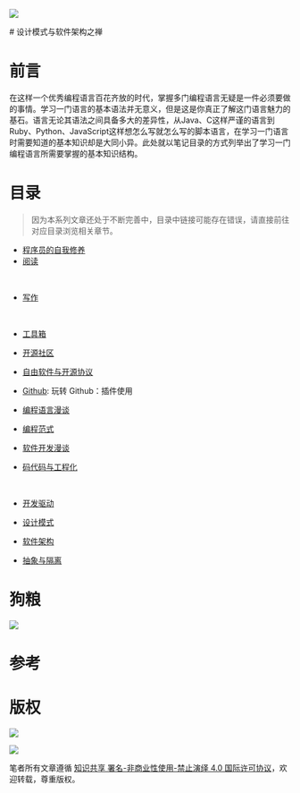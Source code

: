 
![](https://cdn-images-1.medium.com/max/2000/1*Vv0HNvRhU0ihKVaBIpDUww.jpeg)
 

# 设计模式与软件架构之禅














# 前言


在这样一个优秀编程语言百花齐放的时代，掌握多门编程语言无疑是一件必须要做的事情。学习一门语言的基本语法并无意义，但是这是你真正了解这门语言魅力的基石。语言无论其语法之间具备多大的差异性，从Java、C这样严谨的语言到Ruby、Python、JavaScript这样想怎么写就怎么写的脚本语言，在学习一门语言时需要知道的基本知识却是大同小异。此处就以笔记目录的方式列举出了学习一门编程语言所需要掌握的基本知识结构。




# 目录
> 因为本系列文章还处于不断完善中，目录中链接可能存在错误，请直接前往对应目录浏览相关章节。




- [程序员的自我修养]()
    
- [阅读]()

    
- [写作]()

    
- [工具箱]()




- [开源社区]()
    
- [自由软件与开源协议]()
    
- [Github](): 玩转 Github：插件使用




- [编程语言漫谈]()



- [编程范式]()




- [软件开发漫谈]()
    
- [码代码与工程化]()

    
- [开发驱动]()




- [设计模式]()



- [软件架构]()
    
- [抽象与隔离]()


# 狗粮



![](https://github.com/wxyyxc1992/OSS/blob/master/2017/8/1/Buding.jpg?raw=true)




# 参考


# 版权



![](https://parg.co/bDY)


![](https://parg.co/bDm)



笔者所有文章遵循 [知识共享 署名-非商业性使用-禁止演绎 4.0 国际许可协议](https://creativecommons.org/licenses/by-nc-nd/4.0/deed.zh)，欢迎转载，尊重版权。

